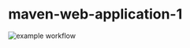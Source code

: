 # maven-web-application-1 
![example workflow](https://github.com/njingu90/maven-web-application-1/actions/workflows/maven.yml/badge.svg)
